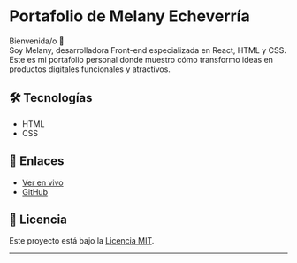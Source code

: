# Portafolio de Melany Echeverría

Bienvenida/o 👋  
Soy Melany, desarrolladora Front-end especializada en React, HTML y CSS. Este es mi portafolio personal donde muestro cómo transformo ideas en productos digitales funcionales y atractivos.

## 🛠️ Tecnologías

- HTML  
- CSS  

## 🔗 Enlaces

- [Ver en vivo](https://mecheverr.github.io/portafolio/) 
- [GitHub](https://github.com/mecheverr)

## 📄 Licencia

Este proyecto está bajo la [Licencia MIT](LICENSE).

---

